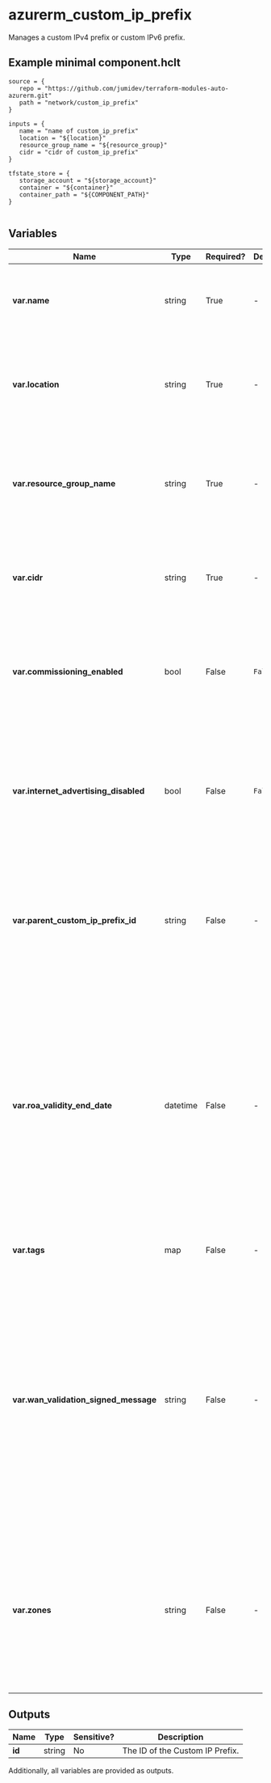# azurerm_custom_ip_prefix

Manages a custom IPv4 prefix or custom IPv6 prefix.

## Example minimal component.hclt

```hcl
source = {
   repo = "https://github.com/jumidev/terraform-modules-auto-azurerm.git" 
   path = "network/custom_ip_prefix" 
}

inputs = {
   name = "name of custom_ip_prefix" 
   location = "${location}" 
   resource_group_name = "${resource_group}" 
   cidr = "cidr of custom_ip_prefix" 
}

tfstate_store = {
   storage_account = "${storage_account}" 
   container = "${container}" 
   container_path = "${COMPONENT_PATH}" 
}


```

## Variables

| Name | Type | Required? |  Default  |  Description |
| ---- | ---- | --------- |  ----------- | ----------- |
| **var.name** | string | True | -  |  The name of the Custom IP Prefix. Changing this forces a new resource to be created. | 
| **var.location** | string | True | -  |  The location where the Custom IP Prefix should exist. Changing this forces a new resource to be created. | 
| **var.resource_group_name** | string | True | -  |  The name of the Resource Group in which to create the Custom IP Prefix. Changing this forces a new resource to be created. | 
| **var.cidr** | string | True | -  |  The `cidr` of the Custom IP Prefix, either IPv4 or IPv6. Changing this forces a new resource to be created. | 
| **var.commissioning_enabled** | bool | False | `False`  |  Specifies that the custom IP prefix should be commissioned after provisioning in Azure. Defaults to `false`. | 
| **var.internet_advertising_disabled** | bool | False | `False`  |  Specifies that the custom IP prefix should not be publicly advertised on the Internet when commissioned (regional commissioning feature). Defaults to `false`. | 
| **var.parent_custom_ip_prefix_id** | string | False | -  |  Specifies the ID of the parent prefix. Only needed when creating a regional/child IPv6 prefix. Changing this forces a new resource to be created. | 
| **var.roa_validity_end_date** | datetime | False | -  |  The expiration date of the Route Origin Authorization (ROA) document which has been filed with the Routing Internet Registry (RIR) for this prefix. The expected format is `YYYY-MM-DD`. Required when provisioning an IPv4 prefix or IPv6 global prefix. Changing this forces a new resource to be created. | 
| **var.tags** | map | False | -  |  A mapping of tags to assign to the Custom IP Prefix. | 
| **var.wan_validation_signed_message** | string | False | -  |  The signed base64-encoded authorization message, which will be sent to Microsoft for WAN verification. Required when provisioning an IPv4 prefix or IPv6 global prefix. Refer to [Azure documentation](https://learn.microsoft.com/en-us/azure/virtual-network/ip-services/create-custom-ip-address-prefix-cli#certificate-readiness) for more details about the process for your RIR. Changing this forces a new resource to be created. | 
| **var.zones** | string | False | -  |  Specifies a list of Availability Zones in which this Custom IP Prefix should be located. Should not be specified when creating an IPv6 global prefix. Changing this forces a new resource to be created. | 



## Outputs

| Name | Type | Sensitive? | Description |
| ---- | ---- | --------- | --------- |
| **id** | string | No  | The ID of the Custom IP Prefix. | 

Additionally, all variables are provided as outputs.
